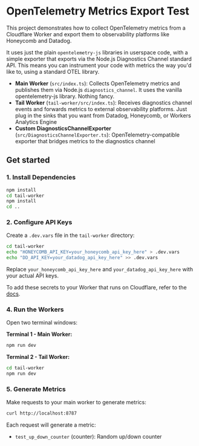 # OpenTelemetry Metrics Export Test

This project demonstrates how to collect OpenTelemetry metrics from a Cloudflare Worker and export them to observability platforms like Honeycomb and Datadog.

It uses just the plain `opentelemetry-js` libraries in userspace code, with a simple exporter that exports via the Node.js Diagnostics Channel standard API. This means you can instrument your code with metrics the way you'd like to, using a standard OTEL library.

- **Main Worker** (`src/index.ts`): Collects OpenTelemetry metrics and publishes them via Node.js `diagnostics_channel`. It uses the vanilla opentelemetry-js library. Nothing fancy.
- **Tail Worker** (`tail-worker/src/index.ts`): Receives diagnostics channel events and forwards metrics to external observability platforms. Just plug in the sinks that you want from Datadog, Honeycomb, or Workers Analytics Engine
- **Custom DiagnosticsChannelExporter** (`src/DiagnosticsChannelExporter.ts`): OpenTelemetry-compatible exporter that bridges metrics to the diagnostics channel

## Get started

### 1. Install Dependencies

```bash
npm install
cd tail-worker
npm install
cd ..
```

### 2. Configure API Keys

Create a `.dev.vars` file in the `tail-worker` directory:

```bash
cd tail-worker
echo "HONEYCOMB_API_KEY=your_honeycomb_api_key_here" > .dev.vars
echo "DD_API_KEY=your_datadog_api_key_here" >> .dev.vars
```

Replace `your_honeycomb_api_key_here` and `your_datadog_api_key_here` with your actual API keys.

To add these secrets to your Worker that runs on Cloudflare, refer to the [docs](https://developers.cloudflare.com/workers/configuration/secrets/).

### 4. Run the Workers

Open two terminal windows:

**Terminal 1 - Main Worker:**
```bash
npm run dev
```

**Terminal 2 - Tail Worker:**
```bash
cd tail-worker
npm run dev
```

### 5. Generate Metrics

Make requests to your main worker to generate metrics:

```bash
curl http://localhost:8787
```

Each request will generate a metric:

- `test_up_down_counter` (counter): Random up/down counter